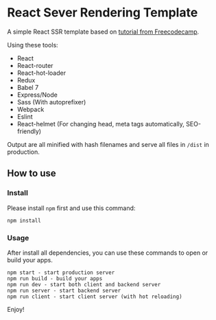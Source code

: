 # React Sever Rendering Template

A simple React SSR template based on [tutorial from Freecodecamp](https://medium.freecodecamp.org/demystifying-reacts-server-side-render-de335d408fe4).

Using these tools:

- React
- React-router
- React-hot-loader
- Redux
- Babel 7
- Express/Node
- Sass (With autoprefixer)
- Webpack
- Eslint
- React-helmet (For changing head, meta tags automatically, SEO-friendly)

Output are all minified with hash filenames and serve all files in `/dist` in production.

## How to use

### Install

Please install `npm` first and use this command:

```
npm install
```

### Usage

After install all dependencies, you can use these commands to open or build your apps.

```
npm start - start production server
npm run build - build your apps
npm run dev - start both client and backend server
npm run server - start backend server
npm run client - start client server (with hot reloading)
```

Enjoy!
